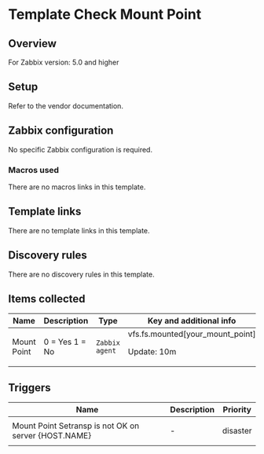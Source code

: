 # Template Check Mount Point

## Overview

For Zabbix version: 5.0 and higher

## Setup

Refer to the vendor documentation.

## Zabbix configuration

No specific Zabbix configuration is required.

### Macros used

There are no macros links in this template.

## Template links

There are no template links in this template.

## Discovery rules

There are no discovery rules in this template.

## Items collected

|Name|Description|Type|Key and additional info|
|----|-----------|----|----|
|Mount Point|<p>0 = Yes 1 = No</p>|`Zabbix agent`|vfs.fs.mounted[your_mount_point]<p>Update: 10m</p>|
## Triggers

|Name|Description|Priority|
|----|-----------|----|
|Mount Point Setransp is not OK on server {HOST.NAME}|<p>-</p>|disaster|
